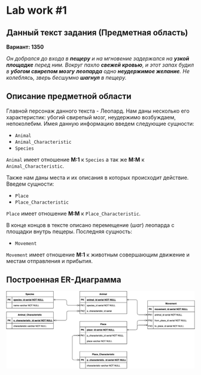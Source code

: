 # Lab work #1

## Данный текст задания (Предметная область)

**Вариант: 1350**

*Он добрался до входа в **пещеру** и на мгновение задержался на **узкой площадке** перед ним.
 Вокруг пахло **свежей кровью**, и этот запах будил в **убогом свирепом мозгу** **леопарда** одно **неудержимое желание**.
  Не колеблясь, зверь бесшумно **шагнул** в пещеру.*

## Описание предметной области

Главной персонаж данного текста - Леопард. 
Нам даны несколько его характеристик: убогий свирепый мозг, неудержимо возбуждаем, непоколебим. 
Имея данную информацию введем следующие сущности:
* `Animal`
* `Animal_Characteristic`
* `Species`

`Animal` имеет отношение **М:1** к `Species` а так же **М:М** к `Animal_Characteristic`.

Также нам даны места и их описания в которых происходит действие. Введем сущности:
* `Place`
* `Place_Characteristic`

`Place` имеет отношение **М:М** к `Place_Characteristic`.

В конце концов в тексте описано перемещение (*шаг*) леопарда с площадки внутрь пещеры.
Последняя сущность:
* `Movement`

`Movement` имеет отношение **М:1** к животным совершающим движение и местам отправления и прибытия.

## Построенная ER-Диаграмма

![ER Diagram](Lab1-ER-Diagram.png)

